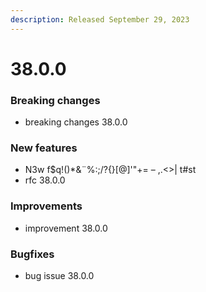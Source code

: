 ```yaml
---
description: Released September 29, 2023
---
```


# 38.0.0

### Breaking changes

* breaking changes 38.0.0 

### New features

* N3w f$q!()*&¨%:;/?{}[@]'"+= – ,.<>\| t#st 
* rfc 38.0.0 

### Improvements

* improvement 38.0.0 

### Bugfixes

* bug issue 38.0.0 

